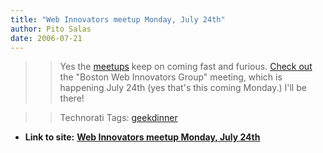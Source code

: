 ```yaml
---
title: "Web Innovators meetup Monday, July 24th"
author: Pito Salas
date: 2006-07-21
---
```



>>

>> Yes the [meetups](<http://webinnovatorsgroup.com/wiki/webinno7>) keep on
coming fast and furious. [Check
out](<http://webinnovatorsgroup.com/wiki/webinno7>) the "Boston Web Innovators
Group" meeting, which is happening July 24th (yes that's this coming Monday.)
I'll be there!

>>

>> Technorati Tags: [geekdinner](<http://www.technorati.com/tag/geekdinner>)


* **Link to site:** **[Web Innovators meetup Monday, July 24th](None)**
